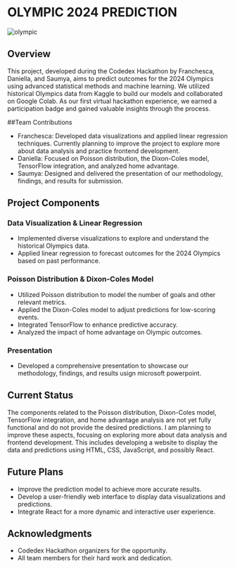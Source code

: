 # OLYMPIC 2024 PREDICTION
![olympic](https://roadgenius.com/wp-content/uploads/2024/04/paris-2024-olympic-games-1536x864.jpg)
## Overview

This project, developed during the Codedex Hackathon by Franchesca, Daniella, and Saumya, aims to predict outcomes for the 2024 Olympics using advanced statistical methods and machine learning. We utilized historical Olympics data from Kaggle to build our models and collaborated on Google Colab. As our first virtual hackathon experience, we earned a participation badge and gained valuable insights through the process.

##Team Contributions
- Franchesca: Developed data visualizations and applied linear regression techniques. Currently planning to improve the project to explore more about data analysis and practice frontend development.
- Daniella: Focused on Poisson distribution, the Dixon-Coles model, TensorFlow integration, and analyzed home advantage.
- Saumya: Designed and delivered the presentation of our methodology, findings, and results for submission.

## Project Components
### Data Visualization & Linear Regression

- Implemented diverse visualizations to explore and understand the historical Olympics data.
- Applied linear regression to forecast outcomes for the 2024 Olympics based on past performance.

### Poisson Distribution & Dixon-Coles Model

- Utilized Poisson distribution to model the number of goals and other relevant metrics.
- Applied the Dixon-Coles model to adjust predictions for low-scoring events.
- Integrated TensorFlow to enhance predictive accuracy.
- Analyzed the impact of home advantage on Olympic outcomes.

### Presentation

- Developed a comprehensive presentation to showcase our methodology, findings, and results usign microsoft powerpoint.

## Current Status

The components related to the Poisson distribution, Dixon-Coles model, TensorFlow integration, and home advantage analysis are not yet fully functional and do not provide the desired predictions.  I am planning to improve these aspects, focusing on exploring more about data analysis and frontend development. This includes developing a website to display the data and predictions using HTML, CSS, JavaScript, and possibly React.

## Future Plans

- Improve the prediction model to achieve more accurate results.
- Develop a user-friendly web interface to display data visualizations and predictions.
- Integrate React for a more dynamic and interactive user experience.

## Acknowledgments

- Codedex Hackathon organizers for the opportunity.
- All team members for their hard work and dedication.


